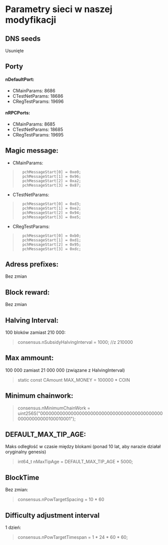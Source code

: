 # Parametry sieci w naszej modyfikacji
## DNS seeds
Usunięte
## Porty
#### nDefaultPort:
* CMainParams: 8686
* CTestNetParams: 18686
* CRegTestParams: 19696
#### nRPCPorts:
* CMainParams: 8685
* CTestNetParams: 18685
* CRegTestParams: 19695

## Magic message:
* CMainParams:
>		pchMessageStart[0] = 0xe0;
>		pchMessageStart[1] = 0x96;
>		pchMessageStart[2] = 0xa2;
>		pchMessageStart[3] = 0x87;
* CTestNetParams:
>		pchMessageStart[0] = 0xd3;
>		pchMessageStart[1] = 0xe2;
>		pchMessageStart[2] = 0x94;
>		pchMessageStart[3] = 0xe5;
* CRegTestParams:
>		pchMessageStart[0] = 0xb0;
>		pchMessageStart[1] = 0xd1;
>		pchMessageStart[2] = 0x95;
>		pchMessageStart[3] = 0xdc;
## Adress prefixes:
Bez zmian
## Block reward:
Bez zmian
## Halving Interval:
100 bloków zamiast 210 000:
> consensus.nSubsidyHalvingInterval = 1000; //z 210000
## Max ammount:
100 000 zamiast 21 000 000 (związane z HalvingInterval)
> static const CAmount MAX_MONEY = 100000 * COIN
## Minimum chainwork:
> consensus.nMinimumChainWork = uint256S("0000000000000000000000000000000000000000000000000000000100010001");
## DEFAULT_MAX_TIP_AGE:
Maks odległość w czasie między blokami (ponad 10 lat, aby narazie działał oryginalny genesis)
> int64_t nMaxTipAge = DEFAULT_MAX_TIP_AGE * 5000;
## BlockTime
Bez zmian:
> consensus.nPowTargetSpacing = 10 * 60
## Difficulty adjustment interval
1 dzień:
> consensus.nPowTargetTimespan = 1 * 24 * 60 * 60;
